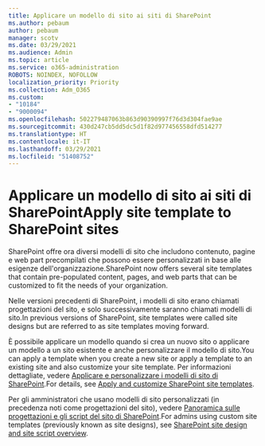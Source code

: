 ```yaml
---
title: Applicare un modello di sito ai siti di SharePoint
ms.author: pebaum
author: pebaum
manager: scotv
ms.date: 03/29/2021
ms.audience: Admin
ms.topic: article
ms.service: o365-administration
ROBOTS: NOINDEX, NOFOLLOW
localization_priority: Priority
ms.collection: Adm_O365
ms.custom:
- "10184"
- "9000094"
ms.openlocfilehash: 502279487063b863d90390997f76d3d304fae9ae
ms.sourcegitcommit: 430d247cb5dd5dc5d1f82d977456558dfd514277
ms.translationtype: HT
ms.contentlocale: it-IT
ms.lasthandoff: 03/29/2021
ms.locfileid: "51408752"
---
```

# <a name="apply-site-template-to-sharepoint-sites"></a><span data-ttu-id="aa055-102">Applicare un modello di sito ai siti di SharePoint</span><span class="sxs-lookup"><span data-stu-id="aa055-102">Apply site template to SharePoint sites</span></span>

<span data-ttu-id="aa055-103">SharePoint offre ora diversi modelli di sito che includono contenuto, pagine e web part precompilati che possono essere personalizzati in base alle esigenze dell'organizzazione.</span><span class="sxs-lookup"><span data-stu-id="aa055-103">SharePoint now offers several site templates that contain pre-populated content, pages, and web parts that can be customized to fit the needs of your organization.</span></span> 

<span data-ttu-id="aa055-104">Nelle versioni precedenti di SharePoint, i modelli di sito erano chiamati progettazioni del sito, e solo successivamente saranno chiamati modelli di sito.</span><span class="sxs-lookup"><span data-stu-id="aa055-104">In previous versions of SharePoint, site templates were called site designs but are referred to as site templates moving forward.</span></span> 

<span data-ttu-id="aa055-105">È possibile applicare un modello quando si crea un nuovo sito o applicare un modello a un sito esistente e anche personalizzare il modello di sito.</span><span class="sxs-lookup"><span data-stu-id="aa055-105">You can apply a template when you create a new site or apply a template to an existing site and also customize your site template.</span></span> <span data-ttu-id="aa055-106">Per informazioni dettagliate, vedere [Applicare e personalizzare i modelli di sito di SharePoint](https://support.microsoft.com/office/39382463-0e45-4d1b-be27-0e96aeec8398).</span><span class="sxs-lookup"><span data-stu-id="aa055-106">For details, see [Apply and customize SharePoint site templates](https://support.microsoft.com/office/39382463-0e45-4d1b-be27-0e96aeec8398).</span></span>

<span data-ttu-id="aa055-107">Per gli amministratori che usano modelli di sito personalizzati (in precedenza noti come progettazioni del sito), vedere [Panoramica sulle progettazioni e gli script del sito di SharePoint](https://docs.microsoft.com/sharepoint/dev/declarative-customization/site-design-overview).</span><span class="sxs-lookup"><span data-stu-id="aa055-107">For admins using custom site templates (previously known as site designs), see [SharePoint site design and site script overview](https://docs.microsoft.com/sharepoint/dev/declarative-customization/site-design-overview).</span></span>
